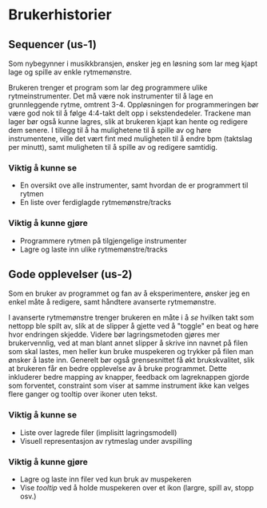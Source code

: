 # Brukerhistorier

## Sequencer (us-1)

Som nybegynner i musikkbransjen, ønsker jeg en løsning som lar meg kjapt lage og spille av enkle rytmemønstre.

Brukeren trenger et program som lar deg programmere ulike rytmeinstrumenter. Det må være nok instrumenter til å lage en grunnleggende rytme, omtrent 3-4. Oppløsningen for programmeringen bør være god nok til å følge 4:4-takt delt opp i sekstendedeler. Trackene man lager bør også kunne lagres, slik at brukeren kjapt kan hente og redigere dem senere. I tillegg til å ha mulighetene til å spille av og høre instrumentene, ville det vært fint med muligheten til å endre bpm (taktslag per minutt), samt muligheten til å spille av og redigere samtidig.

### Viktig å kunne se

- En oversikt ove alle instrumenter, samt hvordan de er programmert til rytmen
- En liste over ferdiglagde rytmemønstre/tracks

### Viktig å kunne gjøre

- Programmere rytmen på tilgjengelige instrumenter
- Lagre og laste inn ulike rytmemønstre/tracks

## Gode opplevelser (us-2)

Som en bruker av programmet og fan av å eksperimentere, ønsker jeg en enkel måte å redigere, samt håndtere avanserte rytmemønstre.

I avanserte rytmemønstre trenger brukeren en måte i å _se_ hvilken takt som nettopp ble spilt av, slik at de slipper å gjette ved å "toggle" en beat og høre hvor endringen skjedde. Videre bør lagringsmetoden gjøres mer brukervennlig, ved at man blant annet slipper å skrive inn navnet på filen som skal lastes, men heller kun bruke muspekeren og trykker på filen man ønsker å laste inn. Generelt bør også grensesnittet få økt brukskvalitet, slik at brukeren får en bedre opplevelse av å bruke programmet. Dette inkluderer bedre mapping av knapper, feedback om lagreknappen gjorde som forventet, constraint som viser at samme instrument ikke kan velges flere ganger og tooltip over ikoner uten tekst.

### Viktig å kunne se

- Liste over lagrede filer (implisitt lagringsmodell)
- Visuell representasjon av rytmeslag under avspilling

### Viktig å kunne gjøre

- Lagre og laste inn filer ved kun bruk av muspekeren
- Vise _tooltip_ ved å holde muspekeren over et ikon (largre, spill av, stopp osv.)
